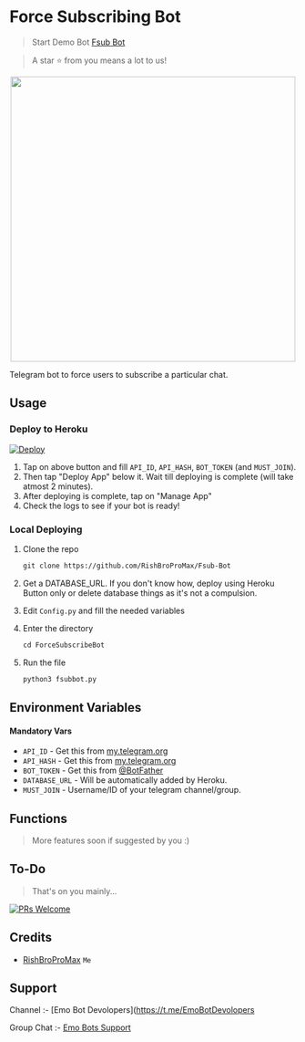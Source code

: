 # Force Subscribing Bot 

> Start Demo Bot [Fsub Bot](https://t.me/emFsub_Bot)

> A star ⭐ from you means a lot to us!

<p align="center"><a href="https://www.github.com//RishBropromax/Fsub-Bott"><img src="https://telegra.ph/file/0c8f543399c4b89cf8278.jpg" width="500"></a></p>

Telegram bot to force users to subscribe a particular chat.


## Usage

### Deploy to Heroku

[![Deploy](https://www.herokucdn.com/deploy/button.svg)](https://heroku.com/deploy?template=https://github.com/RishBropromax/Fsub-Bot.git)

1. Tap on above button and fill `API_ID`, `API_HASH`, `BOT_TOKEN` (and `MUST_JOIN`).
2. Then tap "Deploy App" below it. Wait till deploying is complete (will take atmost 2 minutes).
3. After deploying is complete, tap on "Manage App"
4. Check the logs to see if your bot is ready!

### Local Deploying

1. Clone the repo
   ```markdown
   git clone https://github.com/RishBroProMax/Fsub-Bot
   ```
   
2. Get a DATABASE_URL. If you don't know how, deploy using Heroku Button only or delete database things as it's not a compulsion.
   
3. Edit `Config.py` and fill the needed variables

4. Enter the directory
   ```markdown
   cd ForceSubscribeBot
   ```
5. Run the file
   ```markdown
   python3 fsubbot.py
   ```

## Environment Variables

#### Mandatory Vars

- `API_ID` - Get this from [my.telegram.org](https://my.telegram.org/auth)
- `API_HASH` - Get this from [my.telegram.org](https://my.telegram.org/auth)
- `BOT_TOKEN` - Get this from [@BotFather](https://t.me/BotFather)
- `DATABASE_URL` - Will be automatically added by Heroku.
- `MUST_JOIN` - Username/ID of your telegram channel/group.

## Functions

> More features soon if suggested by you :)

## To-Do

> That's on you mainly...

[![PRs Welcome](https://img.shields.io/badge/PRs-welcome-brightgreen.svg?style=flat-square)](http://makeapullrequest.com)

## Credits

- [RishBroProMax](https://github.com/RishBroProMax) `Me`


## Support

Channel :- [Emo Bot Devolopers](https://t.me/EmoBotDevolopers

Group Chat :- [Emo Bots Support](https://t.me/EmoBotSupport)
